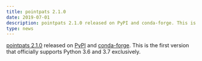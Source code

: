 ```yaml
---
title: pointpats 2.1.0
date: 2019-07-01
description: pointpats 2.1.0 released on PyPI and conda-forge. This is the first version that officially supports Python 3.6 and 3.7 exclusively.
type: news
---
```


<a href="https://pointpats.readthedocs.io/en/v2.1.0/">pointpats 2.1.0</a> released on <a href="https://pypi.org/project/pointpats/2.1.0/">PyPI</a> and <a href="https://anaconda.org/conda-forge/pointpats">conda-forge</a>. This is the first version that officially supports Python 3.6 and 3.7 exclusively.